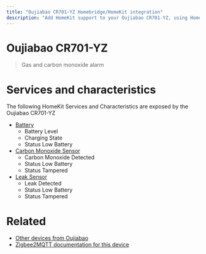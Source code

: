 ```yaml
---
title: "Oujiabao CR701-YZ Homebridge/HomeKit integration"
description: "Add HomeKit support to your Oujiabao CR701-YZ, using Homebridge, Zigbee2MQTT and homebridge-z2m."
---
```

<!---
This file has been GENERATED using src/docgen/docgen.ts
DO NOT EDIT THIS FILE MANUALLY!
-->
# Oujiabao CR701-YZ
> Gas and carbon monoxide alarm


# Services and characteristics
The following HomeKit Services and Characteristics are exposed by
the Oujiabao CR701-YZ

* [Battery](../../battery.md)
  * Battery Level
  * Charging State
  * Status Low Battery
* [Carbon Monoxide Sensor](../../sensors.md)
  * Carbon Monoxide Detected
  * Status Low Battery
  * Status Tampered
* [Leak Sensor](../../sensors.md)
  * Leak Detected
  * Status Low Battery
  * Status Tampered


# Related
* [Other devices from Oujiabao](../index.md#oujiabao)
* [Zigbee2MQTT documentation for this device](https://www.zigbee2mqtt.io/devices/CR701-YZ.html)